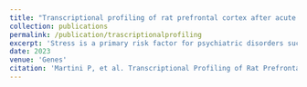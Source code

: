 ```yaml
---
title: "Transcriptional profiling of rat prefrontal cortex after acute inescapable footshock stress"
collection: publications
permalink: /publication/trascriptionalprofiling
excerpt: 'Stress is a primary risk factor for psychiatric disorders such as Major Depressive Disorder (MDD) and Post Traumatic Stress Disorder (PTSD). The response to stress involves the regulation of transcriptional programs, which is supposed to play a role in coping with stress.'
date: 2023
venue: 'Genes'
citation: 'Martini P, et al. Transcriptional Profiling of Rat Prefrontal Cortex after Acute Inescapable Footshock Stress. Genes (Basel). 2023 Mar 17;14(3):740. doi: 10.3390/genes14030740. PMID: 36981011; PMCID: PMC10048409.'
---
```

